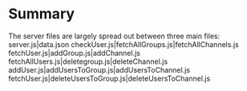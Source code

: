 # Summary
The server files are largely spread out between three main files:
server.js|data.json
checkUser.js|fetchAllGroups.js|fetchAllChannels.js
fetchUser.js|addGroup.js|addChannel.js
fetchAllUsers.js|deletegroup.js|deleteChannel.js
addUser.js|addUsersToGroup.js|addUsersToChannel.js
fetchUser.js|deleteUsersToGroup.js|deleteUsersToChannel.js